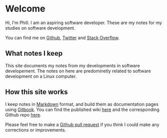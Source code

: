 # Welcome

Hi, I'm Phill. I am an aspiring software developer. These are my notes for my studies on software development. 

You can find me on [Github](https://github.com/psfjackson), [Twitter](https://twitter.com/PhillipsJackson) and [Stack Overflow](https://stackoverflow.com/users/11658768/phillip-jackson).

## What notes I keep

This site documents my notes from my developments in software developement. The notes on here are predominetly related to software development on a Linux computer. 

## How this site works

I keep notes in [Markdown](https://guides.github.com/features/mastering-markdown/) format, and build them as documentation pages using [Gitbook](https://www.gitbook.com/). You can find the published wiki [here](https://phill-jackson.gitbook.io/wiki/) and the corresponding Github repo [here](https://github.com/psfjackson/personal-wiki).

Please feel free to make a [Github pull request](https://help.github.com/articles/about-pull-requests/) if you think I could make any corrections or improvements.
